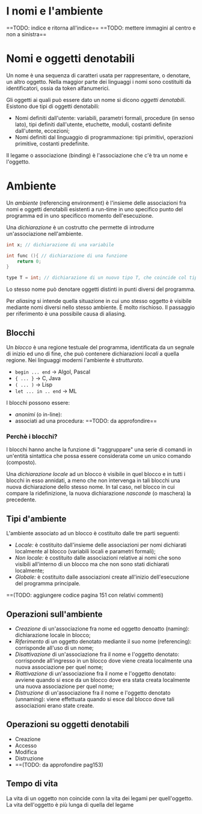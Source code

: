 # I nomi e l'ambiente
==TODO: indice e ritorna all'indice==
==TODO: mettere immagini al centro e non a sinistra==

# Nomi e oggetti denotabili
Un nome è una sequenza di caratteri usata per rappresentare, o denotare, un altro oggetto.
Nella maggior parte dei linguaggi i nomi sono costituiti da identificatori, ossia da token alfanumerici.

Gli oggetti ai quali può essere dato un nome si dicono _oggetti denotabili_. Esistono due tipi di oggetti denotabili:
- Nomi definiti dall'utente: variabili, parametri formali, procedure (in senso lato), tipi definiti dall'utente, etuchette, moduli, costanti definite dall'utente, eccezioni;
- Nomi definiti dal linguaggio di programmazione: tipi primitivi, operazioni primitive, costanti predefinite.

Il legame o associazione (binding) è l'associazione che c'è tra un nome e l'oggetto.

# Ambiente
Un _ambiente_ (referencing environment) è l'insieme delle associazioni fra nomi e oggetti denotabili esistenti a run-time in uno specifico punto del programma ed in uno specificco momento dell'esecuzione.

Una _dichiarazione_ è un costrutto che permette di introdurre un'associazione nell'ambiente.
```c
int x; // dichiarazione di una variabile

int func (){ // dichiarazione di una funzione
	return 0;
}

type T = int; // dichiarazione di un nuovo tipo T, che coincide col tipo int
```

Lo stesso nome può denotare oggetti distinti in punti diversi del programma.

Per _aliasing_ si intende quella situazione in cui uno stesso oggetto è visibile mediante nomi diversi nello stesso ambiente. È molto rischioso. 
Il passaggio per riferimento è una possibile causa di aliasing.

## Blocchi
Un _blocco_ è una regione testuale del programma, identificata da un segnale di inizio ed uno di fine, che può contenere dichiarazioni _locali_ a quella regione.
Nei linguaggi moderni l'ambiente è _strutturato_.
- `begin ... end` -> Algol, Pascal
- `{ ... }` -> C, Java
- `( ... )` -> Lisp
- `let ... in .. end` -> ML

I blocchi possono essere:
- _anonimi_ (o in-line):  
- associati ad una procedura: 
==TODO: da approfondire==

### Perchè i blocchi?
I blocchi hanno anche la funzione di "raggruppare" una serie di comandi in un'entità sintattica che possa essere considerata come un unico comando (composto).

Una _dichiarazione locale_ ad un blocco è visibile in quel blocco e in tutti i blocchi in esso annidati, a meno che non intervenga in tali blocchi una nuova dichiarazione dello stesso nome. In tal caso, nel blocco in cui compare la ridefinizione, la nuova dichiarazione _nasconde_ (o maschera) la precedente.

## Tipi d'ambiente
L'ambiente associato ad un blocco è costituito dalle tre parti seguenti:
- _Locale:_ è costituito dall'insieme delle associazioni per nomi dichiarati localmente al blocco (variabili locali e parametri formali);
- _Non locale:_ è costituito dalle associazioni relative ai nomi che sono visibili all'interno di un blocco ma che non sono stati dichiarati localmente;
- _Globale:_ è costituito dalle associazioni create all'inizio dell'esecuzione del programma principale.

==(TODO: aggiungere codice pagina 151 con relativi commenti)

## Operazioni sull'ambiente
- _Creazione_ di un'associazione fra nome ed oggetto denoatto (naming): dichiarazione locale in blocco;
- _Riferimento_ di un oggetto denotato mediante il suo nome (referencing): corrisponde all'uso di un nome;
- _Disattivazione_ di un'associazione fra il nome e l'oggetto denotato: corrisponde all'ingresso in un blocco dove viene creata localmente una nuova associazione per quel nome;
- _Riattivazione_ di un'associazione fra il nome e l'oggetto denotato: avviene quando si esce da un blocco dove era stata creata localmente una nuova associazione per quel nome;
- _Distruzione_ di un'associazione fra il nome e l'oggetto denotato (unnaming): viene effettuata quando si esce dal blocco dove tali associazioni erano state create.

## Operazioni su oggetti denotabili
- Creazione
- Accesso
- Modifica
- Distruzione
- ==(TODO: da approfondire pag153)

## Tempo di vita 
La vita di un oggetto non coincide conn la vita dei legami per quell'oggetto.
La vita dell'oggetto è più lunga di quella del legame